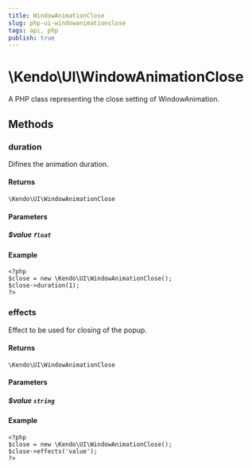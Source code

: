 ```yaml
---
title: WindowAnimationClose
slug: php-ui-windowanimationclose
tags: api, php
publish: true
---
```


# \Kendo\UI\WindowAnimationClose

A PHP class representing the close setting of WindowAnimation.


## Methods

### duration
Difines the animation duration.

#### Returns
`\Kendo\UI\WindowAnimationClose`

#### Parameters

##### $value `float`



#### Example 
    <?php
    $close = new \Kendo\UI\WindowAnimationClose();
    $close->duration(1);
    ?>

### effects
Effect to be used for closing of the popup.

#### Returns
`\Kendo\UI\WindowAnimationClose`

#### Parameters

##### $value `string`



#### Example 
    <?php
    $close = new \Kendo\UI\WindowAnimationClose();
    $close->effects('value');
    ?>

